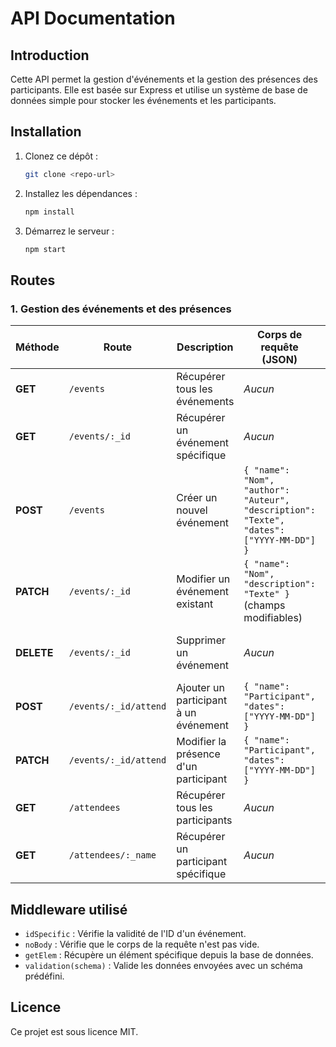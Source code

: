 # API Documentation

## Introduction
Cette API permet la gestion d'événements et la gestion des présences des participants. Elle est basée sur Express et utilise un système de base de données simple pour stocker les événements et les participants.

## Installation

1. Clonez ce dépôt :
   ```sh
   git clone <repo-url>
   ```
2. Installez les dépendances :
   ```sh
   npm install
   ```
3. Démarrez le serveur :
   ```sh
   npm start
   ```

## Routes

### 1. Gestion des événements et des présences

| **Méthode** | **Route**                    | **Description**                                  | **Corps de requête (JSON)** | **Réponse (JSON)** |
|------------|-----------------------------|------------------------------------------------|---------------------------|-------------------|
| **GET**    | `/events`                    | Récupérer tous les événements                  | *Aucun*                   | Liste des événements |
| **GET**    | `/events/:_id`               | Récupérer un événement spécifique              | *Aucun*                   | Détails de l'événement |
| **POST**   | `/events`                    | Créer un nouvel événement                      | `{ "name": "Nom", "author": "Auteur", "description": "Texte", "dates": ["YYYY-MM-DD"] }` | Événement créé |
| **PATCH**  | `/events/:_id`               | Modifier un événement existant                 | `{ "name": "Nom", "description": "Texte" }` (champs modifiables) | Événement mis à jour |
| **DELETE** | `/events/:_id`               | Supprimer un événement                         | *Aucun*                   | `{ "message": "Delete successful" }` |
| **POST**   | `/events/:_id/attend`        | Ajouter un participant à un événement         | `{ "name": "Participant", "dates": ["YYYY-MM-DD"] }` | Événement mis à jour |
| **PATCH**  | `/events/:_id/attend`        | Modifier la présence d'un participant         | `{ "name": "Participant", "dates": ["YYYY-MM-DD"] }` | Événement mis à jour |
| **GET**    | `/attendees`                 | Récupérer tous les participants               | *Aucun*                   | Liste des participants |
| **GET**    | `/attendees/:_name`          | Récupérer un participant spécifique           | *Aucun*                   | Détails du participant |

## Middleware utilisé
- `idSpecific` : Vérifie la validité de l'ID d'un événement.
- `noBody` : Vérifie que le corps de la requête n'est pas vide.
- `getElem` : Récupère un élément spécifique depuis la base de données.
- `validation(schema)` : Valide les données envoyées avec un schéma prédéfini.

## Licence
Ce projet est sous licence MIT.
